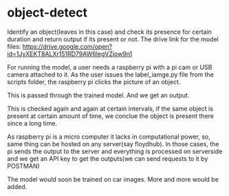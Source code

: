 # object-detect
Identify an object(leaves in this case) and check its presence for certain duration and return output if its present or not.
The drive link for the model files: https://drive.google.com/open?id=1JyXEKT8ALXr151RD79AW6legVZjow9n1

For running the model, a user needs a raspberry pi with a pi cam or USB camera attached to it. As the user issues the label_iamge.py file from the scripts folder, the raspberry pi clicks the picture of an object. 

This is passed through the trained model. And we get an output. 

This is checked again and again at certain intervals, if the same object is present at certain amount of time, we conclue the object is present there since a long time. 

As raspberry pi is a micro computer it lacks in computational power, so, same thing can be hosted on any server(say floydhub). In those cases, the pi sends the output to the server and everything is processed on serverside and we get an API key to get the outputs(we can send requests to it by POSTMAN)

The model would soon be trained on car images. More and more would be added.
